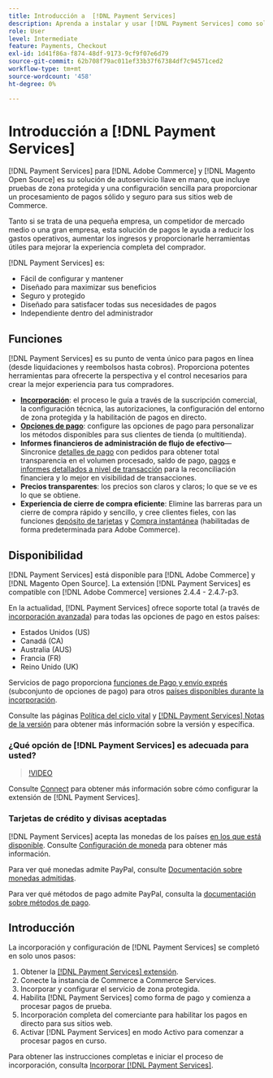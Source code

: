 ```yaml
---
title: Introducción a  [!DNL Payment Services]
description: Aprenda a instalar y usar [!DNL Payment Services] como solución de procesamiento de pagos segura, sólida y lista para usar para tus sitios web [!DNL Adobe Commerce] y [!DNL Magento Open Source] de.
role: User
level: Intermediate
feature: Payments, Checkout
exl-id: 1d41f86a-f874-48df-9173-9cf9f07e6d79
source-git-commit: 62b708f79ac011ef33b37f67384df7c94571ced2
workflow-type: tm+mt
source-wordcount: '458'
ht-degree: 0%

---
```


# Introducción a [!DNL Payment Services]

[!DNL Payment Services] para [!DNL Adobe Commerce] y [!DNL Magento Open Source] es su solución de autoservicio llave en mano, que incluye pruebas de zona protegida y una configuración sencilla para proporcionar un procesamiento de pagos sólido y seguro para sus sitios web de Commerce.

Tanto si se trata de una pequeña empresa, un competidor de mercado medio o una gran empresa, esta solución de pagos le ayuda a reducir los gastos operativos, aumentar los ingresos y proporcionarle herramientas útiles para mejorar la experiencia completa del comprador.

[!DNL Payment Services] es:

* Fácil de configurar y mantener
* Diseñado para maximizar sus beneficios
* Seguro y protegido
* Diseñado para satisfacer todas sus necesidades de pagos
* Independiente dentro del administrador

## Funciones

[!DNL Payment Services] es su punto de venta único para pagos en línea (desde liquidaciones y reembolsos hasta cobros). Proporciona potentes herramientas para ofrecerte la perspectiva y el control necesarios para crear la mejor experiencia para tus compradores.

* [**Incorporación**](onboard.md): el proceso le guía a través de la suscripción comercial, la configuración técnica, las autorizaciones, la configuración del entorno de zona protegida y la habilitación de pagos en directo.
* [**Opciones de pago**](payments-options.md): configure las opciones de pago para personalizar los métodos disponibles para sus clientes de tienda (o multitienda).
* **Informes financieros de administración de flujo de efectivo**—Sincronice [detalles de pago](order-payment-status.md) con pedidos para obtener total transparencia en el volumen procesado, saldo de pago, [pagos](payouts.md) e [informes detallados a nivel de transacción](transactions.md) para la reconciliación financiera y lo mejor en visibilidad de transacciones.
* **Precios transparentes**: los precios son claros y claros; lo que se ve es lo que se obtiene.
* **Experiencia de cierre de compra eficiente**: Elimine las barreras para un cierre de compra rápido y sencillo, y cree clientes fieles, con las funciones [depósito de tarjetas](vaulting.md) y [Compra instantánea](https://experienceleague.adobe.com/docs/commerce-admin/stores-sales/point-of-purchase/checkout-instant-purchase.html?lang=es) (habilitadas de forma predeterminada para Adobe Commerce).

## Disponibilidad

[!DNL Payment Services] está disponible para [!DNL Adobe Commerce] y [!DNL Magento Open Source]. La extensión [!DNL Payment Services] es compatible con [!DNL Adobe Commerce] versiones 2.4.4 - 2.4.7-p3.

En la actualidad, [!DNL Payment Services] ofrece soporte total (a través de [incorporación avanzada](../payment-services/production.md#advanced-onboarding)) para todas las opciones de pago en estos países:

* Estados Unidos (US)
* Canadá (CA)
* Australia (AUS)
* Francia (FR)
* Reino Unido (UK)

Servicios de pago proporciona [funciones de Pago y envío exprés](../payment-services/payments-options.md) (subconjunto de opciones de pago) para otros [países disponibles durante la incorporación](../payment-services/production.md#complete-merchant-onboarding).

Consulte las páginas [Política del ciclo vital](https://experienceleague.adobe.com/docs/commerce-operations/release/planning/lifecycle-policy.html?lang=es) y [[!DNL Payment Services] Notas de la versión](release-notes.md) para obtener más información sobre la versión y específica.

### ¿Qué opción de [!DNL Payment Services] es adecuada para usted?

>[!VIDEO](https://video.tv.adobe.com/v/3447811)

Consulte [Connect](connect.md) para obtener más información sobre cómo configurar la extensión de [!DNL Payment Services].

### Tarjetas de crédito y divisas aceptadas

[!DNL Payment Services] acepta las monedas de los países [en los que está disponible](#availability). Consulte [Configuración de moneda](https://experienceleague.adobe.com/docs/commerce-admin/stores-sales/site-store/currency/currency-configuration.html?lang=es) para obtener más información.

Para ver qué monedas admite PayPal, consulte [Documentación sobre monedas admitidas](https://developer.paypal.com/docs/reports/reference/paypal-supported-currencies/).

Para ver qué métodos de pago admite PayPal, consulta la [documentación sobre métodos de pago](https://developer.paypal.com/docs/checkout/payment-methods/).

## Introducción

La incorporación y configuración de [!DNL Payment Services] se completó en solo unos pasos:

1. Obtener la [[!DNL Payment Services] extensión](install.md).
1. Conecte la instancia de Commerce a Commerce Services.
1. Incorporar y configurar el servicio de zona protegida.
1. Habilita [!DNL Payment Services] como forma de pago y comienza a procesar pagos de prueba.
1. Incorporación completa del comerciante para habilitar los pagos en directo para sus sitios web.
1. Activar [!DNL Payment Services] en modo Activo para comenzar a procesar pagos en curso.

Para obtener las instrucciones completas e iniciar el proceso de incorporación, consulta [Incorporar [!DNL Payment Services]](onboard.md).
